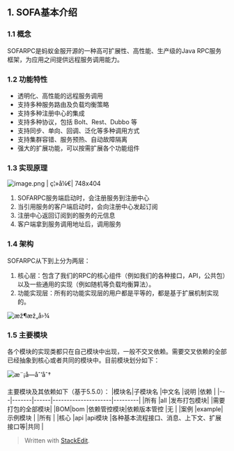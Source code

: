 ## 1. SOFA基本介绍
### 1.1 概念
SOFARPC是蚂蚁金服开源的一种高可扩展性、高性能、生产级的Java RPC服务框架，为应用之间提供远程服务调用能力。
### 1.2 功能特性
-   透明化、高性能的远程服务调用
-   支持多种服务路由及负载均衡策略
-   支持多种注册中心的集成
-   支持多种协议，包括 Bolt、Rest、Dubbo 等
-   支持同步、单向、回调、泛化等多种调用方式
-   支持集群容错、服务预热、自动故障隔离
-   强大的扩展功能，可以按需扩展各个功能组件
### 1.3 实现原理
![image.png |  ç¦»å¼€|  748x404](https://gw.alipayobjects.com/zos/nemopainter_prod/46b1967d-0c27-4e00-ae63-dbdf315516a8/sofastack-sofa-rpc-zh_CN/resources-home_1.png)
1. SOFARPC服务端启动时，会注册服务到注册中心
2. 当引用服务的客户端启动时，会向注册中心发起订阅
3. 注册中心返回订阅到的服务的元信息
4. 客户端拿到服务调用地址后，调用服务
### 1.4 架构
SOFARPC从下到上分为两层：

1.  核心层：包含了我们的RPC的核心组件（例如我们的各种接口，API，公共包）以及一些通用的实现（例如随机等负载均衡算法）。
2.  功能实现层：所有的功能实现层的用户都是平等的，都是基于扩展机制实现的。

![æž¶æž„å›¾](https://gw.alipayobjects.com/zos/nemopainter_prod/157f9b93-8b09-40a2-b1b9-9a255fdb06a4/sofastack-sofa-rpc-zh_CN/resources-dg_1.png)

### 1.5 主要模块
各个模块的实现类都只在自己模块中出现，一般不交叉依赖。需要交叉依赖的全部已经抽象到核心或者共同的模块中。目前模块划分如下：

![æ¨¡å—åˆ’åˆ†](https://gw.alipayobjects.com/zos/nemopainter_prod/704888fb-63a0-4fe8-b1fa-04af11a4cfb3/sofastack-sofa-rpc-zh_CN/resources-dg_2.png)

主要模块及其依赖如下（基于5.5.0）：
|模块名|子模块名   |中文名   |说明                   |依赖       |
|---|-------|------|---------------------|---------|
|所有 |all    |发布打包模块|                     |需要打包的全部模块|
|BOM|bom    |依赖管控模块|依赖版本管控               |无        |
|案例 |example|示例模块  |                     |所有       |
|核心 |api    |api模块 |各种基本流程接口、消息、上下文、扩展接口等|共同       |



> Written with [StackEdit](https://stackedit.io/).
<!--stackedit_data:
eyJoaXN0b3J5IjpbLTEwOTk1OTMxNjBdfQ==
-->